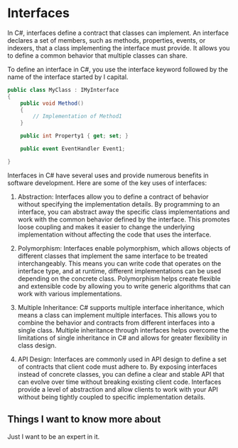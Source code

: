 # Interfaces

In C#, interfaces define a contract that classes can implement. An interface declares a set of members, such as methods, properties, events, or indexers, that a class implementing the interface must provide. It allows you to define a common behavior that multiple classes can share.

To define an interface in C#, you use the interface keyword followed by the name of the interface started by I capital.


```C#
public class MyClass : IMyInterface
{
    public void Method()
    {
        // Implementation of Method1
    }

    public int Property1 { get; set; }

    public event EventHandler Event1;

}
```


Interfaces in C# have several uses and provide numerous benefits in software development. Here are some of the key uses of interfaces:

1. Abstraction: Interfaces allow you to define a contract of behavior without specifying the implementation details. By programming to an interface, you can abstract away the specific class implementations and work with the common behavior defined by the interface. This promotes loose coupling and makes it easier to change the underlying implementation without affecting the code that uses the interface.

2. Polymorphism: Interfaces enable polymorphism, which allows objects of different classes that implement the same interface to be treated interchangeably. This means you can write code that operates on the interface type, and at runtime, different implementations can be used depending on the concrete class. Polymorphism helps create flexible and extensible code by allowing you to write generic algorithms that can work with various implementations.

3. Multiple Inheritance: C# supports multiple interface inheritance, which means a class can implement multiple interfaces. This allows you to combine the behavior and contracts from different interfaces into a single class. Multiple inheritance through interfaces helps overcome the limitations of single inheritance in C# and allows for greater flexibility in class design.

4. API Design: Interfaces are commonly used in API design to define a set of contracts that client code must adhere to. By exposing interfaces instead of concrete classes, you can define a clear and stable API that can evolve over time without breaking existing client code. Interfaces provide a level of abstraction and allow clients to work with your API without being tightly coupled to specific implementation details.


 ## Things I want to know more about

 Just I want to be an expert in it.